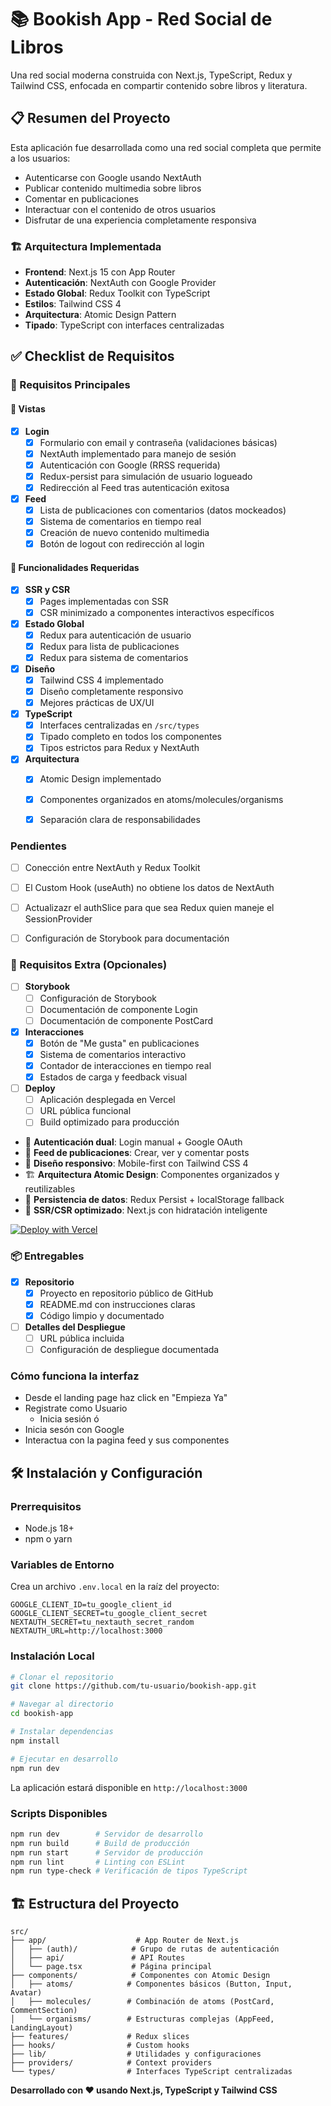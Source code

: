 # 📚 Bookish App - Red Social de Libros

Una red social moderna construida con Next.js, TypeScript, Redux y Tailwind CSS, enfocada en compartir contenido sobre libros y literatura.

## 📋 Resumen del Proyecto

Esta aplicación fue desarrollada como una red social completa que permite a los usuarios:
- Autenticarse con Google usando NextAuth
- Publicar contenido multimedia sobre libros
- Comentar en publicaciones
- Interactuar con el contenido de otros usuarios
- Disfrutar de una experiencia completamente responsiva

### 🏗️ Arquitectura Implementada

- **Frontend**: Next.js 15 con App Router
- **Autenticación**: NextAuth con Google Provider
- **Estado Global**: Redux Toolkit con TypeScript
- **Estilos**: Tailwind CSS 4
- **Arquitectura**: Atomic Design Pattern
- **Tipado**: TypeScript con interfaces centralizadas

## ✅ Checklist de Requisitos

### 🎯 Requisitos Principales

#### 📱 Vistas
- [x] **Login**
  - [x] Formulario con email y contraseña (validaciones básicas)
  - [x] NextAuth implementado para manejo de sesión
  - [x] Autenticación con Google (RRSS requerida)
  - [x] Redux-persist para simulación de usuario logueado
  - [x] Redirección al Feed tras autenticación exitosa
  
- [x] **Feed**
  - [x] Lista de publicaciones con comentarios (datos mockeados)
  - [x] Sistema de comentarios en tiempo real
  - [x] Creación de nuevo contenido multimedia
  - [x] Botón de logout con redirección al login

#### 🔧 Funcionalidades Requeridas
- [x] **SSR y CSR**
  - [x] Pages implementadas con SSR
  - [x] CSR minimizado a componentes interactivos específicos
  
- [x] **Estado Global**
  - [x] Redux para autenticación de usuario
  - [x] Redux para lista de publicaciones
  - [x] Redux para sistema de comentarios
  
- [x] **Diseño**
  - [x] Tailwind CSS 4 implementado
  - [x] Diseño completamente responsivo
  - [x] Mejores prácticas de UX/UI
  
- [x] **TypeScript**
  - [x] Interfaces centralizadas en `/src/types`
  - [x] Tipado completo en todos los componentes
  - [x] Tipos estrictos para Redux y NextAuth
  
- [x] **Arquitectura**
  - [x] Atomic Design implementado
  - [x] Componentes organizados en atoms/molecules/organisms
  - [x] Separación clara de responsabilidades


### Pendientes 

- [ ] Conección entre NextAuth y Redux Toolkit
- [ ] El Custom Hook (useAuth) no obtiene los datos de NextAuth
- [ ] Actualizazr el authSlice para que sea Redux quien maneje el SessionProvider
- [ ] Configuración de Storybook para documentación


### 🌟 Requisitos Extra (Opcionales)

- [ ] **Storybook**
  - [ ] Configuración de Storybook
  - [ ] Documentación de componente Login
  - [ ] Documentación de componente PostCard
  
- [x] **Interacciones**
  - [x] Botón de "Me gusta" en publicaciones
  - [x] Sistema de comentarios interactivo
  - [x] Contador de interacciones en tiempo real
  - [x] Estados de carga y feedback visual
  
- [ ] **Deploy**
  - [ ] Aplicación desplegada en Vercel
  - [ ] URL pública funcional
  - [ ] Build optimizado para producción

- 🔐 **Autenticación dual**: Login manual + Google OAuth
- 📱 **Feed de publicaciones**: Crear, ver y comentar posts
- 🎨 **Diseño responsivo**: Mobile-first con Tailwind CSS 4
- 🏗️ **Arquitectura Atomic Design**: Componentes organizados y reutilizables
- 💾 **Persistencia de datos**: Redux Persist + localStorage fallback
- 🔄 **SSR/CSR optimizado**: Next.js con hidratación inteligente

[![Deploy with Vercel](https://vercel.com/button)](https://vercel.com/new/clone?repository-url=https://github.com/vercel/next.js/tree/canary/examples/with-redux&project-name=with-redux&repository-name=with-redux)
### 📦 Entregables

- [x] **Repositorio**
  - [x] Proyecto en repositorio público de GitHub
  - [x] README.md con instrucciones claras
  - [x] Código limpio y documentado
  
- [ ] **Detalles del Despliegue**
  - [ ] URL pública incluida
  - [ ] Configuración de despliegue documentada
        
### Cómo funciona la interfaz
- Desde el landing page haz click en "Empieza Ya"
- Registrate como Usuario
  - Inicia sesión
ó 
- Inicia sesón con Google
- Interactua con la pagina feed y sus componentes
## 🛠️ Instalación y Configuración

### Prerrequisitos
- Node.js 18+ 
- npm o yarn

### Variables de Entorno
Crea un archivo `.env.local` en la raíz del proyecto:

```env
GOOGLE_CLIENT_ID=tu_google_client_id
GOOGLE_CLIENT_SECRET=tu_google_client_secret
NEXTAUTH_SECRET=tu_nextauth_secret_random
NEXTAUTH_URL=http://localhost:3000
```

### Instalación Local

```bash
# Clonar el repositorio
git clone https://github.com/tu-usuario/bookish-app.git

# Navegar al directorio
cd bookish-app

# Instalar dependencias
npm install

# Ejecutar en desarrollo
npm run dev
```

La aplicación estará disponible en `http://localhost:3000`

### Scripts Disponibles

```bash
npm run dev        # Servidor de desarrollo
npm run build      # Build de producción
npm run start      # Servidor de producción
npm run lint       # Linting con ESLint
npm run type-check # Verificación de tipos TypeScript
```

## 🏗️ Estructura del Proyecto

```
src/
├── app/                    # App Router de Next.js
│   ├── (auth)/            # Grupo de rutas de autenticación
│   ├── api/               # API Routes
│   └── page.tsx           # Página principal
├── components/            # Componentes con Atomic Design
│   ├── atoms/            # Componentes básicos (Button, Input, Avatar)
│   ├── molecules/        # Combinación de atoms (PostCard, CommentSection)
│   └── organisms/        # Estructuras complejas (AppFeed, LandingLayout)
├── features/             # Redux slices
├── hooks/                # Custom hooks
├── lib/                  # Utilidades y configuraciones
├── providers/            # Context providers
└── types/                # Interfaces TypeScript centralizadas
```



**Desarrollado con ❤️ usando Next.js, TypeScript y Tailwind CSS**

